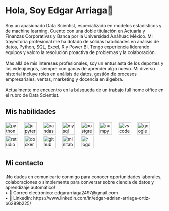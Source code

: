 <h1 align="left">Hola, Soy Edgar Arriaga👋</h1>

###

<p align="left">Soy un apasionado Data Scientist, especializado en modelos estadísticos y de machine learning. Cuento con una doble titulación en Actuaría y Finanzas Corporativas y Banca por la Universidad Anáhuac México. Mi trayectoria profesional me ha dotado de sólidas habilidades en análisis de datos, Python, SQL, Excel, R y Power BI. Tengo experiencia liderando equipos y valoro la resolución proactiva de problemas y la colaboración.<br><br>Más allá de mis intereses profesionales, soy un entusiasta de los deportes y los videojuegos, siempre con ganas de aprender algo nuevo. Mi diverso historial incluye roles en análisis de datos, gestión de procesos empresariales, ventas, marketing y docencia en álgebra. <br><br>Actualmente me encuentro en la búsqueda de un trabajo full home office en el rubro de Data Scientist.</p>

###

<h2 align="left">Mis habilidades</h2>

###

<div align="left">
  <img src="https://cdn.jsdelivr.net/gh/devicons/devicon/icons/python/python-original.svg" height="40" alt="python logo"  />
  <img width="12" />
  <img src="https://cdn.jsdelivr.net/gh/devicons/devicon/icons/jupyter/jupyter-original.svg" height="40" alt="jupyter logo"  />
  <img width="12" />
  <img src="https://cdn.jsdelivr.net/gh/devicons/devicon/icons/pandas/pandas-original.svg" height="40" alt="pandas logo"  />
  <img width="12" />
  <img src="https://cdn.jsdelivr.net/gh/devicons/devicon/icons/mysql/mysql-original.svg" height="40" alt="mysql logo"  />
  <img width="12" />
  <img src="https://cdn.jsdelivr.net/gh/devicons/devicon/icons/postgresql/postgresql-original.svg" height="40" alt="postgresql logo"  />
  <img width="12" />
  <img src="https://cdn.jsdelivr.net/gh/devicons/devicon/icons/numpy/numpy-original.svg" height="40" alt="numpy logo"  />
  <img width="12" />
  <img src="https://cdn.jsdelivr.net/gh/devicons/devicon/icons/vscode/vscode-original.svg" height="40" alt="vscode logo"  />
  <img width="12" />
  <img src="https://cdn.jsdelivr.net/gh/devicons/devicon/icons/googlecloud/googlecloud-original.svg" height="40" alt="googlecloud logo"  />
  <img width="12" />
  <img src="https://cdn.jsdelivr.net/gh/devicons/devicon/icons/rstudio/rstudio-original.svg" height="40" alt="rstudio logo"  />
  <img width="12" />
  <img src="https://cdn.jsdelivr.net/gh/devicons/devicon/icons/docker/docker-original.svg" height="40" alt="docker logo"  />
  <img width="12" />
  <img src="https://cdn.jsdelivr.net/gh/devicons/devicon/icons/github/github-original.svg" height="40" alt="github logo"  />
  <img width="12" />
  <img src="https://cdn.jsdelivr.net/gh/devicons/devicon/icons/minitab/minitab-original.svg" height="40" alt="minitab logo"  />
  <img width="12" />
  <img src="https://cdn.jsdelivr.net/gh/devicons/devicon/icons/r/r-original.svg" height="40" alt="r logo"  />
</div>

###

<h2 align="left">Mi contacto</h2>

###

<p align="left">¡No dudes en comunicarte conmigo para conocer oportunidades laborales, colaboraciones o simplemente para conversar sobre ciencia de datos y aprendizaje automático!<br>•	📧 Correo electrónico: edgararriaga2497@gmail.com<br>•	💼 LinkedIn: https://www.linkedin.com/in/edgar-adrian-arriaga-ortiz-b6289b225/</p>

###
